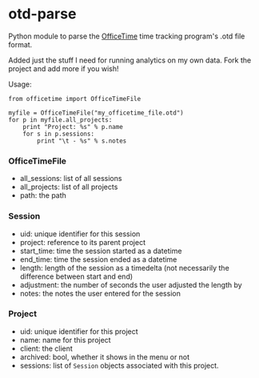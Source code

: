 otd-parse
=========

Python module to parse the [OfficeTime](http://www.officetime.net/) time tracking program's .otd file format.

Added just the stuff I need for running analytics on my own data. Fork the project and add more if you wish!

Usage:

```
from officetime import OfficeTimeFile

myfile = OfficeTimeFile("my_officetime_file.otd")
for p in myfile.all_projects:
	print "Project: %s" % p.name
	for s in p.sessions:
		print "\t - %s" % s.notes
```

### OfficeTimeFile
- all_sessions: list of all sessions
- all_projects: list of all projects
- path: the path

### Session
- uid: unique identifier for this session
- project: reference to its parent project
- start_time: time the session started as a datetime
- end_time: time the session ended as a datetime
- length: length of the session as a timedelta (not necessarily the difference between start and end)
- adjustment: the number of seconds the user adjusted the length by
- notes: the notes the user entered for the session

### Project
- uid: unique identifier for this project
- name: name for this project
- client: the client
- archived: bool, whether it shows in the menu or not
- sessions: list of `Session` objects associated with this project.
